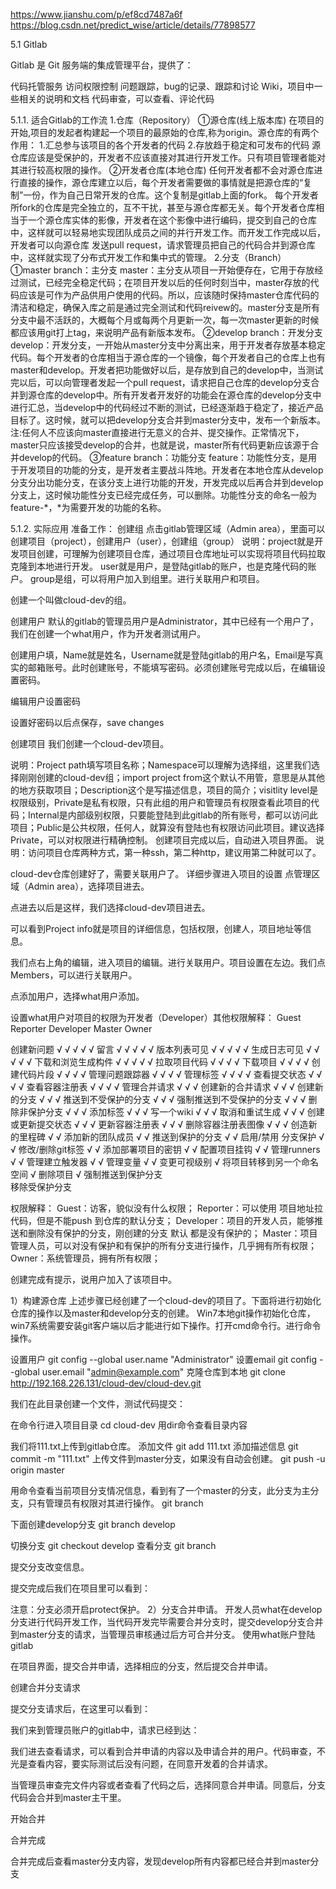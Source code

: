 https://www.jianshu.com/p/ef8cd7487a6f
https://blog.csdn.net/predict_wise/article/details/77898577

5.1 Gitlab

Gitlab 是 Git 服务端的集成管理平台，提供了：

代码托管服务
访问权限控制
问题跟踪，bug的记录、跟踪和讨论
Wiki，项目中一些相关的说明和文档
代码审查，可以查看、评论代码


5.1.1. 适合Gitlab的工作流
1.仓库（Repository）
①源仓库(线上版本库)
在项目的开始,项目的发起者构建起一个项目的最原始的仓库,称为origin。源仓库的有两个作用：
1.汇总参与该项目的各个开发者的代码
2.存放趋于稳定和可发布的代码 
源仓库应该是受保护的，开发者不应该直接对其进行开发工作。只有项目管理者能对其进行较高权限的操作。
②开发者仓库(本地仓库)
任何开发者都不会对源仓库进行直接的操作，源仓库建立以后，每个开发者需要做的事情就是把源仓库的“复制”一份，作为自己日常开发的仓库。这个复制是gitlab上面的fork。
每个开发者所fork的仓库是完全独立的，互不干扰，甚至与源仓库都无关。每个开发者仓库相当于一个源仓库实体的影像，开发者在这个影像中进行编码，提交到自己的仓库中，这样就可以轻易地实现团队成员之间的并行开发工作。而开发工作完成以后，开发者可以向源仓库
发送pull request，请求管理员把自己的代码合并到源仓库中，这样就实现了分布式开发工作和集中式的管理。
2.分支（Branch）
①master branch：主分支
master：主分支从项目一开始便存在，它用于存放经过测试，已经完全稳定代码；在项目开发以后的任何时刻当中，master存放的代码应该是可作为产品供用户使用的代码。所以，应该随时保持master仓库代码的清洁和稳定，确保入库之前是通过完全测试和代码reivew的。master分支是所有分支中最不活跃的，大概每个月或每两个月更新一次，每一次master更新的时候都应该用git打上tag，来说明产品有新版本发布。
②develop branch：开发分支
develop：开发分支，一开始从master分支中分离出来，用于开发者存放基本稳定代码。每个开发者的仓库相当于源仓库的一个镜像，每个开发者自己的仓库上也有master和develop。开发者把功能做好以后，是存放到自己的develop中，当测试完以后，可以向管理者发起一个pull request，请求把自己仓库的develop分支合并到源仓库的develop中。所有开发者开发好的功能会在源仓库的develop分支中进行汇总，当develop中的代码经过不断的测试，已经逐渐趋于稳定了，接近产品目标了。这时候，就可以把develop分支合并到master分支中，发布一个新版本。
注:任何人不应该向master直接进行无意义的合并、提交操作。正常情况下，master只应该接受develop的合并，也就是说，master所有代码更新应该源于合并develop的代码。
③feature branch：功能分支
feature：功能性分支，是用于开发项目的功能的分支，是开发者主要战斗阵地。开发者在本地仓库从develop分支分出功能分支，在该分支上进行功能的开发，开发完成以后再合并到develop分支上，这时候功能性分支已经完成任务，可以删除。功能性分支的命名一般为feature-*，*为需要开发的功能的名称。

5.1.2. 实际应用
准备工作：
创建组
点击gitlab管理区域（Admin area），里面可以创建项目（project），创建用户（user），创建组（group）
说明：project就是开发项目创建，可理解为创建项目仓库，通过项目仓库地址可以实现将项目代码拉取克隆到本地进行开发。
user就是用户，是登陆gitlab的账户，也是克隆代码的账户。
group是组，可以将用户加入到组里。进行关联用户和项目。

创建一个叫做cloud-dev的组。

创建用户
默认的gitlab的管理员用户是Administrator，其中已经有一个用户了，我们在创建一个what用户，作为开发者测试用户。

创建用户填，Name就是姓名，Username就是登陆gitlab的用户名，Email是写真实的邮箱账号。此时创建账号，不能填写密码。必须创建账号完成以后，在编辑设置密码。

编辑用户设置密码


设置好密码以后点保存，save changes

创建项目
我们创建一个cloud-dev项目。


说明：Project path填写项目名称；Namespace可以理解为选择组，这里我们选择刚刚创建的cloud-dev组；import project from这个默认不用管，意思是从其他的地方获取项目；Description这个是写描述信息，项目的简介；visitlity level是权限级别，Private是私有权限，只有此组的用户和管理员有权限查看此项目的代码；Internal是内部级别权限，只要能登陆到此gitlab的所有账号，都可以访问此项目；Public是公共权限，任何人，就算没有登陆也有权限访问此项目。建议选择Private，可以对权限进行精确控制。
创建项目完成以后，自动进入项目界面。
说明：访问项目仓库两种方式，第一种ssh，第二种http，建议用第二种就可以了。

cloud-dev仓库创建好了，需要关联用户了。
详细步骤进入项目的设置
点管理区域（Admin area），选择项目进去。


点进去以后是这样，我们选择cloud-dev项目进去。

可以看到Project info就是项目的详细信息，包括权限，创建人，项目地址等信息。

我们点右上角的编辑，进入项目的编辑。进行关联用户。项目设置在左边。我们点Members，可以进行关联用户。


点添加用户，选择what用户添加。

设置what用户对项目的权限为开发者（Developer）其他权限解释：
Guest       Reporter    Developer    Master       Owner

创建新问题	√	√	√	√	√
留言	√	√	√	√	√
版本列表可见	√	√	√	√	√
生成日志可见	√	√	√	√	√
下载和浏览生成构件	√	√	√	√	√
拉取项目代码		√	√	√	√
下载项目		√	√	√	√
创建代码片段		√	√	√	√
管理问题跟踪器		√	√	√	√
管理标签		√	√	√	√
查看提交状态		√	√	√	√
查看容器注册表		√	√	√	√
管理合并请求			√	√	√
创建新的合并请求			√	√	√
创建新的分支			√	√	√
推送到不受保护的分支			√	√	√
强制推送到不受保护的分支			√	√	√
删除非保护分支			√	√	√
添加标签			√	√	√
写一个wiki			√	√	√
取消和重试生成			√	√	√
创建或更新提交状态			√	√	√
更新容器注册表			√	√	√
删除容器注册表图像			√	√	√
创造新的里程碑				√	√
添加新的团队成员				√	√
推送到保护的分支				√	√
启用/禁用 分支保护				√	√
修改/删除git标签				√	√
添加部署项目的密钥				√	√
配置项目挂钩				√	√
管理runners				√	√
管理建立触发器				√	√
管理变量				√	√
变更可视级别					√
将项目转移到另一个命名空间					√
删除项目					√
强制推送到保护分支					
移除受保护分支					
					
权限解释：
Guest：访客，貌似没有什么权限；
Reporter：可以使用 项目地址拉代码，但是不能push 到仓库的默认分支；
Developer：项目的开发人员，能够推送和删除没有保护的分支，刚创建的分支 默认 都是没有保护的；
Master：项目管理人员，可以对没有保护和有保护的所有分支进行操作，几乎拥有所有权限；
Owner：系统管理员，拥有所有权限；

创建完成有提示，说用户加入了该项目中。

1）构建源仓库
上述步骤已经创建了一个cloud-dev的项目了。下面将进行初始化仓库的操作以及master和develop分支的创建。
Win7本地git操作初始化仓库，win7系统需要安装git客户端以后才能进行如下操作。打开cmd命令行。进行命令操作。

设置用户
git config --global user.name "Administrator"
设置email
git config --global user.email "admin@example.com"
克隆仓库到本地
git clone http://192.168.226.131/cloud-dev/cloud-dev.git 


我们在此目录创建一个文件，测试代码提交：

在命令行进入项目目录
cd cloud-dev
用dir命令查看目录内容

我们将111.txt上传到gitlab仓库。
添加文件
git add 111.txt
添加描述信息
git commit -m "111.txt"
上传文件到master分支，如果没有自动会创建。
git push -u origin master

用命令查看当前项目分支情况信息，看到有了一个master的分支，此分支为主分支，只有管理员有权限对其进行操作。
git branch

下面创建develop分支
git branch develop

切换分支
git checkout develop
查看分支
git branch

提交分支改变信息。

提交完成后我们在项目里可以看到：

注意：分支必须开启protect保护。
2）分支合并申请。
开发人员what在develop分支进行代码开发工作，当代码开发完毕需要合并分支时，提交develop分支合并到master分支的请求，当管理员审核通过后方可合并分支。
使用what账户登陆gitlab

在项目界面，提交合并申请，选择相应的分支，然后提交合并申请。

创建合并分支请求


提交分支请求后，在这里可以看到：

我们来到管理员账户的gitlab中，请求已经到达：

我们进去查看请求，可以看到合并申请的内容以及申请合并的用户。代码审查，不光是查看内容，要实际测试后没有问题，在同意开发着的合并请求。


当管理员审查完文件内容或者查看了代码之后，选择同意合并申请。同意后，分支代码会合并到master主干里。

开始合并

合并完成

合并完成后查看master分支内容，发现develop所有内容都已经合并到master分支


